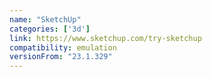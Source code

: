 ```yaml
---
name: "SketchUp"
categories: ['3d']
link: https://www.sketchup.com/try-sketchup
compatibility: emulation
versionFrom: "23.1.329"
---
```


